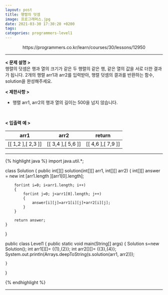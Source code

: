 ```yaml
---
layout: post
title: 행렬의 덧셈
image: 프로그래머스.jpg
date: 2021-03-30 17:30:20 +0200
tags:
categories: programmers-level1
---
```

<center>https://programmers.co.kr/learn/courses/30/lessons/12950</center>

***


**< 문제 설명 >**  
행렬의 덧셈은 행과 열의 크기가 같은 두 행렬의 같은 행, 같은 열의 값을 서로 더한 결과가 됩니다. 2개의 행렬 arr1과 arr2를 입력받아, 행렬 덧셈의 결과를 반환하는 함수, solution을 완성해주세요.

  

**< 제한사항 >**  

* 행렬 arr1, arr2의 행과 열의 길이는 500을 넘지 않습니다.
 <br>  



**< 입출력 예 >**  

|arr1|arr2|return|
|:---:|:---:|:---:|
|[[ 1,2 ],[ 2,3 ]]|[[ 3,4 ],[ 5,6 ]]|[[ 4,6 ],[ 7,9 ]]|


  

*** 




{% highlight java %}
import java.util.*;

class Solution {
    public int[][] solution(int[][] arr1, int[][] arr2) {
        int[][] answer = new int [arr1.length ][arr1[0].length];
        
        for(int i=0; i<arr1.length; i++)
        {
        	for(int j=0; j<arr1[0].length; j++)
        	{
        		answer[i][j]=arr1[i][j]+arr2[i][j];
        	}
        }
        
        return answer;
    }
}

public class Level1 {
	public static void main(String[] args) {
		Solution s=new Solution();
		int arr1[][]= {{1},{2}};
		int arr2[][]= {{3},{4}};
		System.out.println(Arrays.deepToString(s.solution(arr1, arr2)));
			
	}
}
	
{% endhighlight %}

***